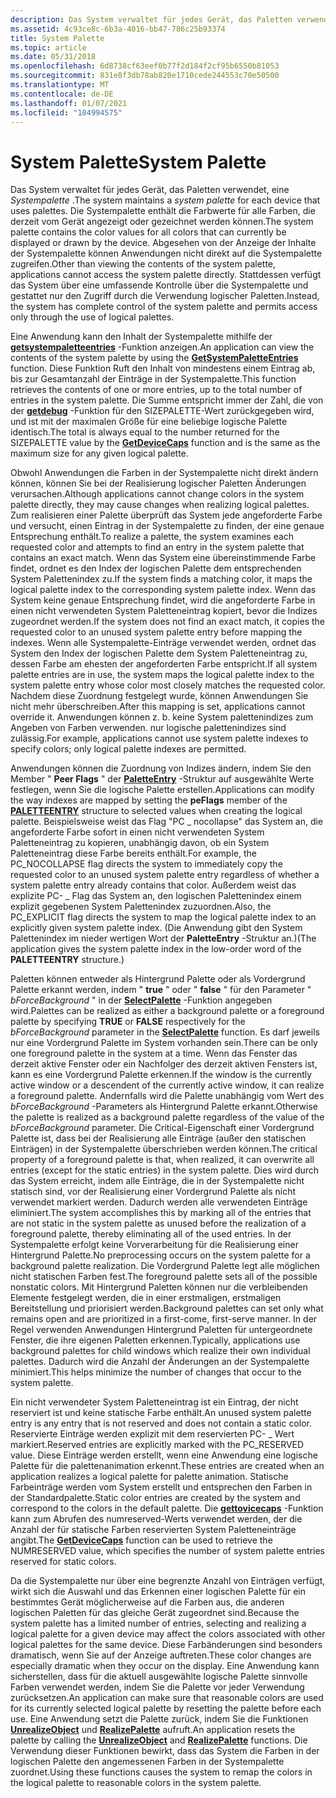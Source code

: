```yaml
---
description: Das System verwaltet für jedes Gerät, das Paletten verwendet, eine Systempalette.
ms.assetid: 4c93ce8c-6b3a-4016-bb47-786c25b93374
title: System Palette
ms.topic: article
ms.date: 05/31/2018
ms.openlocfilehash: 6d8738cf63eef0b77f2d184f2cf95b6550b81053
ms.sourcegitcommit: 831e8f3db78ab820e1710cede244553c70e50500
ms.translationtype: MT
ms.contentlocale: de-DE
ms.lasthandoff: 01/07/2021
ms.locfileid: "104994575"
---
```

# <a name="system-palette"></a><span data-ttu-id="8a2e7-103">System Palette</span><span class="sxs-lookup"><span data-stu-id="8a2e7-103">System Palette</span></span>

<span data-ttu-id="8a2e7-104">Das System verwaltet für jedes Gerät, das Paletten verwendet, eine *Systempalette* .</span><span class="sxs-lookup"><span data-stu-id="8a2e7-104">The system maintains a *system palette* for each device that uses palettes.</span></span> <span data-ttu-id="8a2e7-105">Die Systempalette enthält die Farbwerte für alle Farben, die derzeit vom Gerät angezeigt oder gezeichnet werden können.</span><span class="sxs-lookup"><span data-stu-id="8a2e7-105">The system palette contains the color values for all colors that can currently be displayed or drawn by the device.</span></span> <span data-ttu-id="8a2e7-106">Abgesehen von der Anzeige der Inhalte der Systempalette können Anwendungen nicht direkt auf die Systempalette zugreifen.</span><span class="sxs-lookup"><span data-stu-id="8a2e7-106">Other than viewing the contents of the system palette, applications cannot access the system palette directly.</span></span> <span data-ttu-id="8a2e7-107">Stattdessen verfügt das System über eine umfassende Kontrolle über die Systempalette und gestattet nur den Zugriff durch die Verwendung logischer Paletten.</span><span class="sxs-lookup"><span data-stu-id="8a2e7-107">Instead, the system has complete control of the system palette and permits access only through the use of logical palettes.</span></span>

<span data-ttu-id="8a2e7-108">Eine Anwendung kann den Inhalt der Systempalette mithilfe der [**getsystempaletteentries**](/windows/desktop/api/Wingdi/nf-wingdi-getsystempaletteentries) -Funktion anzeigen.</span><span class="sxs-lookup"><span data-stu-id="8a2e7-108">An application can view the contents of the system palette by using the [**GetSystemPaletteEntries**](/windows/desktop/api/Wingdi/nf-wingdi-getsystempaletteentries) function.</span></span> <span data-ttu-id="8a2e7-109">Diese Funktion Ruft den Inhalt von mindestens einem Eintrag ab, bis zur Gesamtanzahl der Einträge in der Systempalette.</span><span class="sxs-lookup"><span data-stu-id="8a2e7-109">This function retrieves the contents of one or more entries, up to the total number of entries in the system palette.</span></span> <span data-ttu-id="8a2e7-110">Die Summe entspricht immer der Zahl, die von der [**getdebug**](/windows/desktop/api/Wingdi/nf-wingdi-getdevicecaps) -Funktion für den SIZEPALETTE-Wert zurückgegeben wird, und ist mit der maximalen Größe für eine beliebige logische Palette identisch.</span><span class="sxs-lookup"><span data-stu-id="8a2e7-110">The total is always equal to the number returned for the SIZEPALETTE value by the [**GetDeviceCaps**](/windows/desktop/api/Wingdi/nf-wingdi-getdevicecaps) function and is the same as the maximum size for any given logical palette.</span></span>

<span data-ttu-id="8a2e7-111">Obwohl Anwendungen die Farben in der Systempalette nicht direkt ändern können, können Sie bei der Realisierung logischer Paletten Änderungen verursachen.</span><span class="sxs-lookup"><span data-stu-id="8a2e7-111">Although applications cannot change colors in the system palette directly, they may cause changes when realizing logical palettes.</span></span> <span data-ttu-id="8a2e7-112">Zum realisieren einer Palette überprüft das System jede angeforderte Farbe und versucht, einen Eintrag in der Systempalette zu finden, der eine genaue Entsprechung enthält.</span><span class="sxs-lookup"><span data-stu-id="8a2e7-112">To realize a palette, the system examines each requested color and attempts to find an entry in the system palette that contains an exact match.</span></span> <span data-ttu-id="8a2e7-113">Wenn das System eine übereinstimmende Farbe findet, ordnet es den Index der logischen Palette dem entsprechenden System Palettenindex zu.</span><span class="sxs-lookup"><span data-stu-id="8a2e7-113">If the system finds a matching color, it maps the logical palette index to the corresponding system palette index.</span></span> <span data-ttu-id="8a2e7-114">Wenn das System keine genaue Entsprechung findet, wird die angeforderte Farbe in einen nicht verwendeten System Paletteneintrag kopiert, bevor die Indizes zugeordnet werden.</span><span class="sxs-lookup"><span data-stu-id="8a2e7-114">If the system does not find an exact match, it copies the requested color to an unused system palette entry before mapping the indexes.</span></span> <span data-ttu-id="8a2e7-115">Wenn alle Systempalette-Einträge verwendet werden, ordnet das System den Index der logischen Palette dem System Paletteneintrag zu, dessen Farbe am ehesten der angeforderten Farbe entspricht.</span><span class="sxs-lookup"><span data-stu-id="8a2e7-115">If all system palette entries are in use, the system maps the logical palette index to the system palette entry whose color most closely matches the requested color.</span></span> <span data-ttu-id="8a2e7-116">Nachdem diese Zuordnung festgelegt wurde, können Anwendungen Sie nicht mehr überschreiben.</span><span class="sxs-lookup"><span data-stu-id="8a2e7-116">After this mapping is set, applications cannot override it.</span></span> <span data-ttu-id="8a2e7-117">Anwendungen können z. b. keine System palettenindizes zum Angeben von Farben verwenden. nur logische palettenindizes sind zulässig.</span><span class="sxs-lookup"><span data-stu-id="8a2e7-117">For example, applications cannot use system palette indexes to specify colors; only logical palette indexes are permitted.</span></span>

<span data-ttu-id="8a2e7-118">Anwendungen können die Zuordnung von Indizes ändern, indem Sie den Member " **Peer Flags** " der [**PaletteEntry**](/previous-versions//dd162769(v=vs.85)) -Struktur auf ausgewählte Werte festlegen, wenn Sie die logische Palette erstellen.</span><span class="sxs-lookup"><span data-stu-id="8a2e7-118">Applications can modify the way indexes are mapped by setting the **peFlags** member of the [**PALETTEENTRY**](/previous-versions//dd162769(v=vs.85)) structure to selected values when creating the logical palette.</span></span> <span data-ttu-id="8a2e7-119">Beispielsweise weist das Flag "PC \_ nocollapse" das System an, die angeforderte Farbe sofort in einen nicht verwendeten System Paletteneintrag zu kopieren, unabhängig davon, ob ein System Paletteneintrag diese Farbe bereits enthält.</span><span class="sxs-lookup"><span data-stu-id="8a2e7-119">For example, the PC\_NOCOLLAPSE flag directs the system to immediately copy the requested color to an unused system palette entry regardless of whether a system palette entry already contains that color.</span></span> <span data-ttu-id="8a2e7-120">Außerdem weist das explizite PC- \_ Flag das System an, den logischen Palettenindex einem explizit gegebenen System Palettenindex zuzuordnen.</span><span class="sxs-lookup"><span data-stu-id="8a2e7-120">Also, the PC\_EXPLICIT flag directs the system to map the logical palette index to an explicitly given system palette index.</span></span> <span data-ttu-id="8a2e7-121">(Die Anwendung gibt den System Palettenindex im nieder wertigen Wort der **PaletteEntry** -Struktur an.)</span><span class="sxs-lookup"><span data-stu-id="8a2e7-121">(The application gives the system palette index in the low-order word of the **PALETTEENTRY** structure.)</span></span>

<span data-ttu-id="8a2e7-122">Paletten können entweder als Hintergrund Palette oder als Vordergrund Palette erkannt werden, indem " **true** " oder " **false** " für den Parameter " *bForceBackground* " in der [**SelectPalette**](/windows/desktop/api/Wingdi/nf-wingdi-selectpalette) -Funktion angegeben wird.</span><span class="sxs-lookup"><span data-stu-id="8a2e7-122">Palettes can be realized as either a background palette or a foreground palette by specifying **TRUE** or **FALSE** respectively for the *bForceBackground* parameter in the [**SelectPalette**](/windows/desktop/api/Wingdi/nf-wingdi-selectpalette) function.</span></span> <span data-ttu-id="8a2e7-123">Es darf jeweils nur eine Vordergrund Palette im System vorhanden sein.</span><span class="sxs-lookup"><span data-stu-id="8a2e7-123">There can be only one foreground palette in the system at a time.</span></span> <span data-ttu-id="8a2e7-124">Wenn das Fenster das derzeit aktive Fenster oder ein Nachfolger des derzeit aktiven Fensters ist, kann es eine Vordergrund Palette erkennen.</span><span class="sxs-lookup"><span data-stu-id="8a2e7-124">If the window is the currently active window or a descendent of the currently active window, it can realize a foreground palette.</span></span> <span data-ttu-id="8a2e7-125">Andernfalls wird die Palette unabhängig vom Wert des *bForceBackground* -Parameters als Hintergrund Palette erkannt.</span><span class="sxs-lookup"><span data-stu-id="8a2e7-125">Otherwise the palette is realized as a background palette regardless of the value of the *bForceBackground* parameter.</span></span> <span data-ttu-id="8a2e7-126">Die Critical-Eigenschaft einer Vordergrund Palette ist, dass bei der Realisierung alle Einträge (außer den statischen Einträgen) in der Systempalette überschrieben werden können.</span><span class="sxs-lookup"><span data-stu-id="8a2e7-126">The critical property of a foreground palette is that, when realized, it can overwrite all entries (except for the static entries) in the system palette.</span></span> <span data-ttu-id="8a2e7-127">Dies wird durch das System erreicht, indem alle Einträge, die in der Systempalette nicht statisch sind, vor der Realisierung einer Vordergrund Palette als nicht verwendet markiert werden. Dadurch werden alle verwendeten Einträge eliminiert.</span><span class="sxs-lookup"><span data-stu-id="8a2e7-127">The system accomplishes this by marking all of the entries that are not static in the system palette as unused before the realization of a foreground palette, thereby eliminating all of the used entries.</span></span> <span data-ttu-id="8a2e7-128">In der Systempalette erfolgt keine Vorverarbeitung für die Realisierung einer Hintergrund Palette.</span><span class="sxs-lookup"><span data-stu-id="8a2e7-128">No preprocessing occurs on the system palette for a background palette realization.</span></span> <span data-ttu-id="8a2e7-129">Die Vordergrund Palette legt alle möglichen nicht statischen Farben fest.</span><span class="sxs-lookup"><span data-stu-id="8a2e7-129">The foreground palette sets all of the possible nonstatic colors.</span></span> <span data-ttu-id="8a2e7-130">Mit Hintergrund Paletten können nur die verbleibenden Elemente festgelegt werden, die in einer erstmaligen, erstmaligen Bereitstellung und priorisiert werden.</span><span class="sxs-lookup"><span data-stu-id="8a2e7-130">Background palettes can set only what remains open and are prioritized in a first-come, first-serve manner.</span></span> <span data-ttu-id="8a2e7-131">In der Regel verwenden Anwendungen Hintergrund Paletten für untergeordnete Fenster, die ihre eigenen Paletten erkennen.</span><span class="sxs-lookup"><span data-stu-id="8a2e7-131">Typically, applications use background palettes for child windows which realize their own individual palettes.</span></span> <span data-ttu-id="8a2e7-132">Dadurch wird die Anzahl der Änderungen an der Systempalette minimiert.</span><span class="sxs-lookup"><span data-stu-id="8a2e7-132">This helps minimize the number of changes that occur to the system palette.</span></span>

<span data-ttu-id="8a2e7-133">Ein nicht verwendeter System Paletteneintrag ist ein Eintrag, der nicht reserviert ist und keine statische Farbe enthält.</span><span class="sxs-lookup"><span data-stu-id="8a2e7-133">An unused system palette entry is any entry that is not reserved and does not contain a static color.</span></span> <span data-ttu-id="8a2e7-134">Reservierte Einträge werden explizit mit dem reservierten PC- \_ Wert markiert.</span><span class="sxs-lookup"><span data-stu-id="8a2e7-134">Reserved entries are explicitly marked with the PC\_RESERVED value.</span></span> <span data-ttu-id="8a2e7-135">Diese Einträge werden erstellt, wenn eine Anwendung eine logische Palette für die palettenanimation erkennt.</span><span class="sxs-lookup"><span data-stu-id="8a2e7-135">These entries are created when an application realizes a logical palette for palette animation.</span></span> <span data-ttu-id="8a2e7-136">Statische Farbeinträge werden vom System erstellt und entsprechen den Farben in der Standardpalette.</span><span class="sxs-lookup"><span data-stu-id="8a2e7-136">Static color entries are created by the system and correspond to the colors in the default palette.</span></span> <span data-ttu-id="8a2e7-137">Die [**gettovicecaps**](/windows/desktop/api/Wingdi/nf-wingdi-getdevicecaps) -Funktion kann zum Abrufen des numreserved-Werts verwendet werden, der die Anzahl der für statische Farben reservierten System Paletteneinträge angibt.</span><span class="sxs-lookup"><span data-stu-id="8a2e7-137">The [**GetDeviceCaps**](/windows/desktop/api/Wingdi/nf-wingdi-getdevicecaps) function can be used to retrieve the NUMRESERVED value, which specifies the number of system palette entries reserved for static colors.</span></span>

<span data-ttu-id="8a2e7-138">Da die Systempalette nur über eine begrenzte Anzahl von Einträgen verfügt, wirkt sich die Auswahl und das Erkennen einer logischen Palette für ein bestimmtes Gerät möglicherweise auf die Farben aus, die anderen logischen Paletten für das gleiche Gerät zugeordnet sind.</span><span class="sxs-lookup"><span data-stu-id="8a2e7-138">Because the system palette has a limited number of entries, selecting and realizing a logical palette for a given device may affect the colors associated with other logical palettes for the same device.</span></span> <span data-ttu-id="8a2e7-139">Diese Farbänderungen sind besonders dramatisch, wenn Sie auf der Anzeige auftreten.</span><span class="sxs-lookup"><span data-stu-id="8a2e7-139">These color changes are especially dramatic when they occur on the display.</span></span> <span data-ttu-id="8a2e7-140">Eine Anwendung kann sicherstellen, dass für die aktuell ausgewählte logische Palette sinnvolle Farben verwendet werden, indem Sie die Palette vor jeder Verwendung zurücksetzen.</span><span class="sxs-lookup"><span data-stu-id="8a2e7-140">An application can make sure that reasonable colors are used for its currently selected logical palette by resetting the palette before each use.</span></span> <span data-ttu-id="8a2e7-141">Eine Anwendung setzt die Palette zurück, indem Sie die Funktionen [**UnrealizeObject**](/windows/desktop/api/Wingdi/nf-wingdi-unrealizeobject) und [**RealizePalette**](/windows/desktop/api/Wingdi/nf-wingdi-realizepalette) aufruft.</span><span class="sxs-lookup"><span data-stu-id="8a2e7-141">An application resets the palette by calling the [**UnrealizeObject**](/windows/desktop/api/Wingdi/nf-wingdi-unrealizeobject) and [**RealizePalette**](/windows/desktop/api/Wingdi/nf-wingdi-realizepalette) functions.</span></span> <span data-ttu-id="8a2e7-142">Die Verwendung dieser Funktionen bewirkt, dass das System die Farben in der logischen Palette den angemessenen Farben in der Systempalette zuordnet.</span><span class="sxs-lookup"><span data-stu-id="8a2e7-142">Using these functions causes the system to remap the colors in the logical palette to reasonable colors in the system palette.</span></span>

 

 

